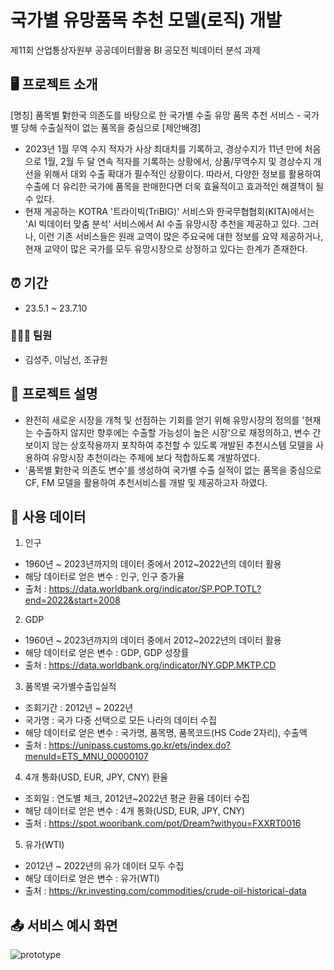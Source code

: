 # 국가별 유망품목 추천 모델(로직) 개발
제11회 산업통상자원부 공공데이터활용 BI 공모전 빅데이터 분석 과제

## 🖥️ 프로젝트 소개
[명칭]
품목별 對한국 의존도를 바탕으로 한 국가별 수출 유망 품목 추천 서비스 - 국가별 당해 수출실적이 없는 품목을 중심으로
[제안배경]
- 2023년 1월 무역 수지 적자가 사상 최대치를 기록하고, 경상수지가 11년 만에 처음으로 1월, 2월 두 달 연속 적자를 기록하는 상황에서, 상품/무역수지 및 경상수지 개선을 위해서 대외 수출 확대가 필수적인 상황이다. 따라서, 다양한 정보를 활용하여 수출에 더 유리한 국가에 품목을 판매한다면 더욱 효율적이고 효과적인 해결책이 될 수 있다.
- 현재 게공하는 KOTRA '트라이빅(TriBIG)' 서비스와 한국무협협회(KITA)에서는 'AI 빅데이터 맞춤 분석' 서비스에서 AI 수출 유망시장 추천을 제공하고 있다. 그러나, 이런 기존 서비스들은 원래 교역이 많은 주요국에 대한 정보를 요약 제공하거나, 현재 교약이 많은 국가를 모두 유망시장으로 상정하고 있다는 한계가 존재한다.

## ⏰ 기간
- 23.5.1 ~ 23.7.10
### 🧑‍🤝‍🧑 팀원
- 김성주, 이남선, 조규원

## 📜 프로젝트 설명
- 완전히 새로운 시장을 개척 및 선점하는 기회를 얻기 위해 유망시장의 정의를 '현재는 수출하지 않지만 향후에는 수출할 가능성이 높은 시장'으로 재정의하고, 변수 간 보이지 않는 상호작용까지 포착하여 추천할 수 있도록 개발된 추천시스템 모델을 사용하여 유망시장 추천이라는 주제에 보다 적합하도록 개발하였다.
- '품목별 對한국 의존도 변수'를 생성하여 국가별 수출 실적이 없는 품목을 중심으로 CF, FM 모델을 활용하여 추천서비스를 개발 및 제공하고자 하였다.

## 💽 사용 데이터
1) 인구
- 1960년 ~ 2023년까지의 데이터 중에서 2012~2022년의 데이터 활용
- 해당 데이터로 얻은 변수 : 인구, 인구 증가율
- 출처 : https://data.worldbank.org/indicator/SP.POP.TOTL?end=2022&start=2008
2) GDP
- 1960년 ~ 2023년까지의 데이터 중에서 2012~2022년의 데이터 활용
- 해당 데이터로 얻은 변수 : GDP, GDP 성장률
- 출처 : https://data.worldbank.org/indicator/NY.GDP.MKTP.CD
3) 품목별 국가별수출입실적
- 조회기간 : 2012년 ~ 2022년
- 국가명 : 국가 다중 선택으로 모든 나라의 데이터 수집
- 해당 데이터로 얻은 변수 : 국가명, 품목명, 품목코드(HS Code 2자리), 수출액
- 출처 : https://unipass.customs.go.kr/ets/index.do?menuId=ETS_MNU_00000107
4) 4개 통화(USD, EUR, JPY, CNY) 환율
- 조회일 : 연도별 체크, 2012년~2022년 평균 환율 데이터 수집
- 해당 데이터로 얻은 변수 : 4개 통화(USD, EUR, JPY, CNY)
- 출처 : https://spot.wooribank.com/pot/Dream?withyou=FXXRT0016
5) 유가(WTI)
- 2012년 ~ 2022년의 유가 데이터 모두 수집
- 해당 데이터로 얻은 변수 : 유가(WTI)
- 출처 : https://kr.investing.com/commodities/crude-oil-historical-data

## 📤 서비스 예시 화면
![prototype](https://github.com/seongjuu/kotra_recsys/assets/118152532/cb7caa3a-653b-469e-9408-7da6616b4037)
